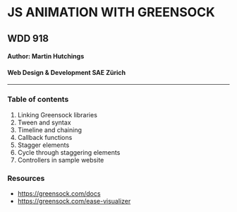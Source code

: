 # JS ANIMATION WITH GREENSOCK
## WDD 918
#### Author: Martin Hutchings
#### Web Design & Development SAE Zürich
---
### Table of contents

1.  Linking Greensock libraries
2.  Tween and syntax
3.  Timeline and chaining
4.  Callback functions
5.  Stagger elements
6.  Cycle through staggering elements
7.  Controllers in sample website

### Resources

* https://greensock.com/docs
* https://greensock.com/ease-visualizer